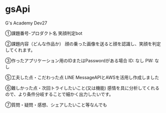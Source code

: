 # gsApi
G's Academy Dev27

①課題番号-プロダクト名 笑顔判定bot

②課題内容（どんな作品か） 顔の乗った画像を送ると顔を認識し、笑顔を判定してくれます。

③作ったアプリケーション用のIDまたはPasswordがある場合 ID: なし PW: なし

⑤工夫した点・こだわった点 LINE MessageAPIとAWSを活用し作成しました

⑥難しかった点・次回トライしたいこと(又は機能) 感情を具に分析してくれるので、より条件分岐することで細かく出力したいです。

⑦質問・疑問・感想、シェアしたいこと等なんでも
